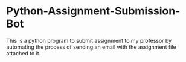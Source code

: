 # Python-Assignment-Submission-Bot
This is a python program to submit assignment to my professor by automating the process of sending an email with the assignment file attached to it.
